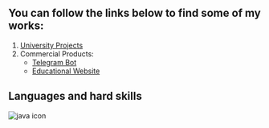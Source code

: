 ## You can follow the links below to find some of my works:
1. [University Projects](https://github.com/NutonFlash/ITMO_University)
2. Commercial Products:
   - [Telegram Bot](https://github.com/NutonFlash/Telegram_Bot)
   - [Educational Website](https://github.com/NutonFlash/Educational_Website)
## Languages and hard skills
![java icon]()  
